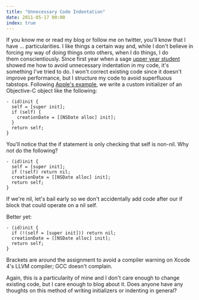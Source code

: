 ```yaml
---
title: "Unnecessary Code Indentation"
date: 2011-05-17 00:00
index: true
---
```


If you know me or read my blog or follow me on twitter, you'll know that I have ... particularities. I like things a certain way and, while I don't believe in forcing my way of doing things onto others, when I do things, I do them&nbsp;conscientiously. Since first year when a sage [upper year student](https://twitter.com/#!/njdoyle) showed me how to avoid unnecessary indentation in my code, it's something I've tried to do. I won't correct existing code since it doesn't improve performance, but I structure my code to avoid superfluous tabstops. Following [Apple's example](http://developer.apple.com/library/ios/#documentation/Cocoa/Conceptual/ObjectiveC/Chapters/ocAllocInit.html), we write a custom initializer of an Objective-C object like the following:

```
- (id)init {
  self = [super init];
  if (self) {
    creationDate = [[NSDate alloc] init];
  }
  return self;
}
```

You'll notice that the if statement is only checking that self is non-nil. Why not do the following?

```
- (id)init {
  self = [super init];
  if (!self) return nil;
  creationDate = [[NSDate alloc] init];
  return self;
}
```

If we're nil, let's bail early so we don't accidentally add code after our if block that could operate on a nil self.

Better yet:

```
- (id)init {
  if (!(self = [super init])) return nil;
  creationDate = [[NSDate alloc] init];
  return self;
}
```

Brackets are around the assignment to avoid a compiler warning on Xcode 4's LLVM compiler; GCC doesn't complain.

Again, this is a particularity of mine and I don't care enough to change existing code, but I care enough to blog about it. Does anyone have any thoughts on this method of writing initializers or indenting in general?

<!-- more -->
